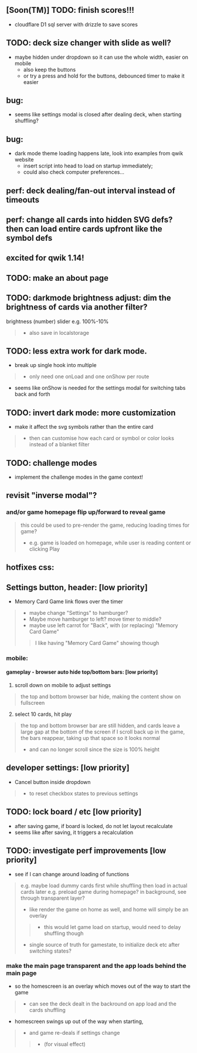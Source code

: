 ## [Soon(TM)] TODO: finish scores!!!
- cloudflare D1 sql server with drizzle to save scores


## TODO: deck size changer with slide as well?
- maybe hidden under dropdown so it can use the whole width, easier on mobile
  - also keep the buttons
  - or try a press and hold for the buttons, debounced timer to make it easier

## bug:
- seems like settings modal is closed after dealing deck, when starting shuffling?

## bug:
- dark mode theme loading happens late, look into examples from qwik website
  - insert script into head to load on startup immediately;
  - could also check computer preferences...

## perf: deck dealing/fan-out interval instead of timeouts

## perf: change all cards into hidden SVG defs? then can load entire cards upfront like the symbol defs





## excited for qwik 1.14!








## TODO: make an about page







## TODO: darkmode brightness adjust: dim the brightness of cards via another filter?
 brightness (number) slider e.g. 100%-10%
> - also save in localstorage

## TODO: less extra work for dark mode.
- break up single hook into multiple
> - only need one onLoad and one onShow per route
- seems like onShow is needed for the settings modal for switching tabs back and forth

## TODO: invert dark mode: more customization
- make it affect the svg symbols rather than the entire card
> - then can customise how each card or symbol or color looks instead of a blanket filter

## TODO: challenge modes
- implement the challenge modes in the game context!



## revisit "inverse modal"?
### and/or game homepage flip up/forward to reveal game
> this could be used to pre-render the game, reducing loading times for game?
> - e.g. game is loaded on homepage, while user is reading content or clicking Play



## hotfixes css:
## Settings button, header: [low priority]
- Memory Card Game link flows over the timer
> - maybe change "Settings" to hamburger? 
> - Maybe move hamburger to left? move timer to middle?
> - maybe use left carrot for "Back", with (or replacing) "Memory Card Game" 
> > I like having "Memory Card Game" showing though

### mobile:
#### gameplay - browser auto hide top/bottom bars: [low priority]
1. scroll down on mobile to adjust settings
> the top and bottom browser bar hide, making the content show on fullscreen
2. select 10 cards, hit play
> the top and bottom browser bar are still hidden, and cards leave a large gap at the bottom of the screen
> if I scroll back up in the game, the bars reappear, taking up that space so it looks normal
> - and can no longer scroll since the size is 100% height


## developer settings: [low priority]
- Cancel button inside dropdown
> - to reset checkbox states to previous settings

## TODO: lock board / etc [low priority]
- after saving game, if board is locked, do not let layout recalculate
- seems like after saving, it triggers a recalculation


## TODO: investigate perf improvements [low priority]
- see if I can change around loading of functions
> e.g. maybe load dummy cards first while shuffling then load in actual cards later
> e.g. preload game during homepage? in background, see through transparent layer?
> - like render the game on home as well, and home will simply be an overlay
> > - this would let game load on startup, would need to delay shuffling though
> - single source of truth for gamestate, to initialize deck etc after switching states?

### make the main page transparent and the app loads behind the main page
- so the homescreen is an overlay which moves out of the way to start the game
> - can see the deck dealt in the backround on app load and the cards shuffling
- homescreen swings up out of the way when starting,
> - and game re-deals if settings change
> > - (for visual effect)
